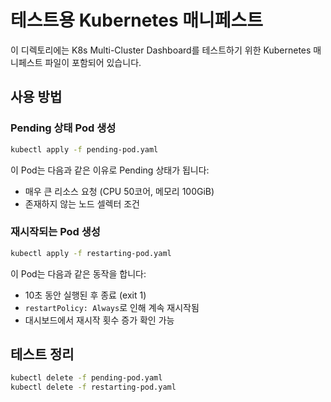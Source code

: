 # 테스트용 Kubernetes 매니페스트

이 디렉토리에는 K8s Multi-Cluster Dashboard를 테스트하기 위한 Kubernetes 매니페스트 파일이 포함되어 있습니다.

## 사용 방법

### Pending 상태 Pod 생성

```bash
kubectl apply -f pending-pod.yaml
```

이 Pod는 다음과 같은 이유로 Pending 상태가 됩니다:
- 매우 큰 리소스 요청 (CPU 50코어, 메모리 100GiB)
- 존재하지 않는 노드 셀렉터 조건

### 재시작되는 Pod 생성

```bash
kubectl apply -f restarting-pod.yaml
```

이 Pod는 다음과 같은 동작을 합니다:
- 10초 동안 실행된 후 종료 (exit 1)
- `restartPolicy: Always`로 인해 계속 재시작됨
- 대시보드에서 재시작 횟수 증가 확인 가능

## 테스트 정리

```bash
kubectl delete -f pending-pod.yaml
kubectl delete -f restarting-pod.yaml
```